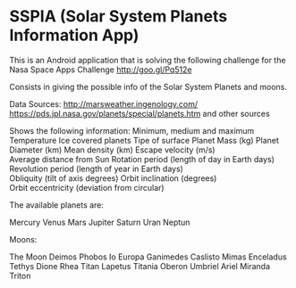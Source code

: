SSPIA (Solar System Planets Information App)
=====
This is an Android application that is solving the following challenge for the Nasa Space Apps Challenge
http://goo.gl/Pq512e

Consists in giving the possible info of the Solar System Planets and moons.

Data Sources:
http://marsweather.ingenology.com/
https://pds.jpl.nasa.gov/planets/special/planets.htm
and other sources

Shows the following information:
Minimum, medium and maximum Temperature 
Ice covered planets 
Tipe of surface
Planet Mass (kg)
Planet Diameter (km)
Mean density (km)
Escape velocity (m/s)
Average distance from Sun 
Rotation period (length of day in Earth days)
Revolution period (length of year in Earth days)
Obliquity (tilt of axis degrees)
Orbit inclination (degrees)
Orbit eccentricity (deviation from circular)


The available planets are:

Mercury
Venus
Mars
Jupiter
Saturn
Uran
Neptun


Moons:

The Moon
Deimos
Phobos
Io
Europa
Ganimedes
Caslisto
Mimas
Enceladus
Tethys
Dione
Rhea
Titan
Lapetus
Titania
Oberon
Umbriel
Ariel
Miranda
Triton
